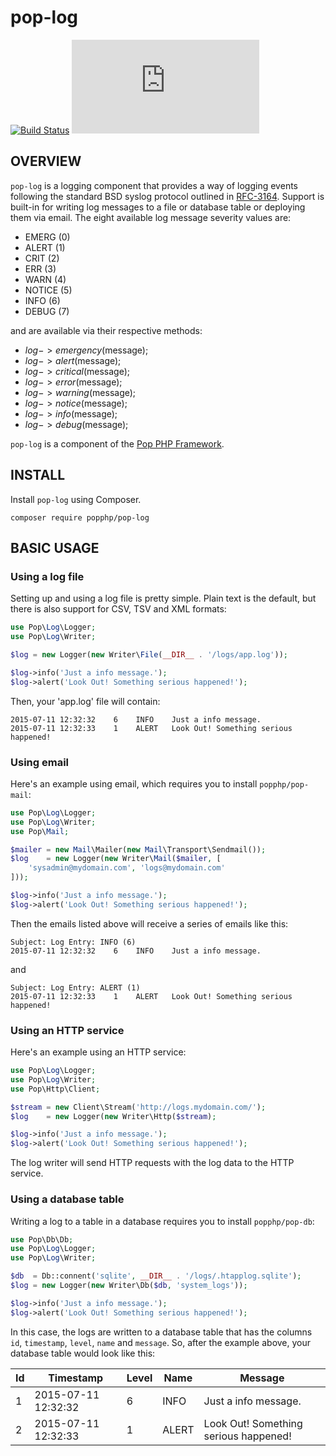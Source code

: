 pop-log
=======

[![Build Status](https://travis-ci.org/popphp/pop-log.svg?branch=master)](https://travis-ci.org/popphp/pop-log)
[![Coverage Status](http://cc.popphp.org/coverage.php?comp=pop-log)](http://cc.popphp.org/pop-log/)

OVERVIEW
--------
`pop-log` is a logging component that provides a way of logging events following the standard
BSD syslog protocol outlined in [RFC-3164](http://tools.ietf.org/html/rfc3164). Support is built-in
for writing log messages to a file or database table or deploying them via email. The eight
available log message severity values are:

* EMERG  (0)
* ALERT  (1)
* CRIT   (2)
* ERR    (3)
* WARN   (4)
* NOTICE (5)
* INFO   (6)
* DEBUG  (7)

and are available via their respective methods:

* $log->emergency($message);
* $log->alert($message);
* $log->critical($message);
* $log->error($message);
* $log->warning($message);
* $log->notice($message);
* $log->info($message);
* $log->debug($message);

`pop-log` is a component of the [Pop PHP Framework](http://www.popphp.org/).

INSTALL
-------

Install `pop-log` using Composer.

    composer require popphp/pop-log

BASIC USAGE
-----------

### Using a log file

Setting up and using a log file is pretty simple. Plain text is the default,
but there is also support for CSV, TSV and XML formats:

```php
use Pop\Log\Logger;
use Pop\Log\Writer;

$log = new Logger(new Writer\File(__DIR__ . '/logs/app.log'));

$log->info('Just a info message.');
$log->alert('Look Out! Something serious happened!');
```

Then, your 'app.log' file will contain:

    2015-07-11 12:32:32    6    INFO    Just a info message.
    2015-07-11 12:32:33    1    ALERT   Look Out! Something serious happened!

### Using email

Here's an example using email, which requires you to install `popphp/pop-mail`:

```php
use Pop\Log\Logger;
use Pop\Log\Writer;
use Pop\Mail;

$mailer = new Mail\Mailer(new Mail\Transport\Sendmail());
$log    = new Logger(new Writer\Mail($mailer, [
    'sysadmin@mydomain.com', 'logs@mydomain.com'
]));

$log->info('Just a info message.');
$log->alert('Look Out! Something serious happened!');
```

Then the emails listed above will receive a series of emails like this:

    Subject: Log Entry: INFO (6)
    2015-07-11 12:32:32    6    INFO    Just a info message.

and

    Subject: Log Entry: ALERT (1)
    2015-07-11 12:32:33    1    ALERT   Look Out! Something serious happened!

### Using an HTTP service

Here's an example using an HTTP service:

```php
use Pop\Log\Logger;
use Pop\Log\Writer;
use Pop\Http\Client;

$stream = new Client\Stream('http://logs.mydomain.com/');
$log    = new Logger(new Writer\Http($stream);

$log->info('Just a info message.');
$log->alert('Look Out! Something serious happened!');
```

The log writer will send HTTP requests with the log data to the HTTP service.

### Using a database table

Writing a log to a table in a database requires you to install `popphp/pop-db`:

```php
use Pop\Db\Db;
use Pop\Log\Logger;
use Pop\Log\Writer;

$db  = Db::connent('sqlite', __DIR__ . '/logs/.htapplog.sqlite');
$log = new Logger(new Writer\Db($db, 'system_logs'));

$log->info('Just a info message.');
$log->alert('Look Out! Something serious happened!');
```

In this case, the logs are written to a database table that has the columns
`id`, `timestamp`, `level`, `name` and `message`. So, after the example above,
your database table would look like this:

| Id | Timestamp           | Level    | Name  | Message                               |
|----|---------------------|----------|-------|---------------------------------------|
| 1  | 2015-07-11 12:32:32 | 6        | INFO  | Just a info message.                  |
| 2  | 2015-07-11 12:32:33 | 1        | ALERT | Look Out! Something serious happened! |
